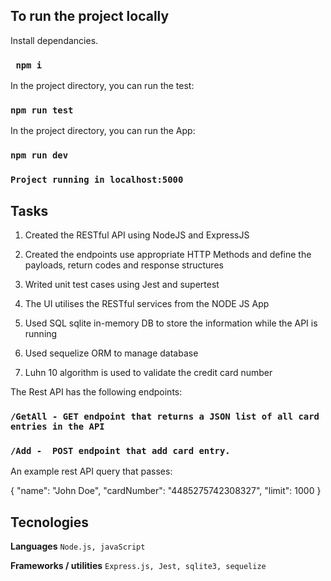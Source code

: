 ## To run the project locally

Install dependancies.

### ` npm i`

In the project directory, you can run the test:

### `npm run test`

In the project directory, you can run the App:

### `npm run dev`

### `Project running in localhost:5000`

## Tasks

1. Created the RESTful API using NodeJS and ExpressJS

2. Created the endpoints use appropriate HTTP Methods and define the payloads, return codes and response structures

3. Writed unit test cases using Jest and supertest

4. The UI utilises the RESTful services from the NODE JS App

5. Used SQL sqlite in-memory DB to store the information while the API is running

6. Used sequelize ORM to manage database

7. Luhn 10 algorithm is used to validate the credit card number

The Rest API has the following endpoints:

### `/GetAll - GET endpoint that returns a JSON list of all card entries in the API`

### `/Add -  POST endpoint that add card entry.`

An example rest API query that passes:

{
"name": "John Doe",
"cardNumber": "4485275742308327",
"limit": 1000
}

## Tecnologies

**Languages**
`Node.js, javaScript`

**Frameworks / utilities**
`Express.js, Jest, sqlite3, sequelize`
